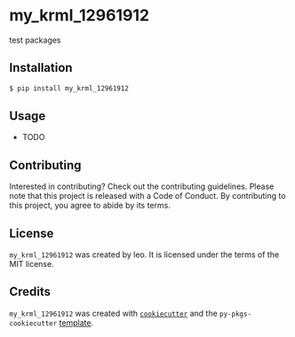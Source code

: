 # my_krml_12961912

test packages

## Installation

```bash
$ pip install my_krml_12961912
```

## Usage

- TODO

## Contributing

Interested in contributing? Check out the contributing guidelines. Please note that this project is released with a Code of Conduct. By contributing to this project, you agree to abide by its terms.

## License

`my_krml_12961912` was created by leo. It is licensed under the terms of the MIT license.

## Credits

`my_krml_12961912` was created with [`cookiecutter`](https://cookiecutter.readthedocs.io/en/latest/) and the `py-pkgs-cookiecutter` [template](https://github.com/py-pkgs/py-pkgs-cookiecutter).
